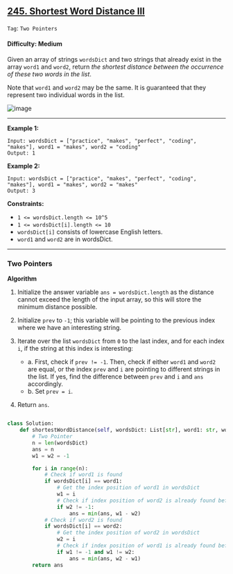 ## [245. Shortest Word Distance III](https://leetcode.com/problems/shortest-word-distance-iii/)

```Tag```: ```Two Pointers```

#### Difficulty: Medium

Given an array of strings ```wordsDict``` and two strings that already exist in the array ```word1``` and ```word2```, return _the shortest distance between the occurrence of these two words in the list_.

Note that ```word1``` and ```word2``` may be the same. It is guaranteed that they represent two individual words in the list.

![image](https://user-images.githubusercontent.com/35042430/229265737-b0aec0f3-2b4c-45e8-a545-79b6c1ee43bc.png)

---
 
__Example 1:__

```
Input: wordsDict = ["practice", "makes", "perfect", "coding", "makes"], word1 = "makes", word2 = "coding"
Output: 1
```

__Example 2:__
```
Input: wordsDict = ["practice", "makes", "perfect", "coding", "makes"], word1 = "makes", word2 = "makes"
Output: 3
```

__Constraints:__

- ```1 <= wordsDict.length <= 10^5```
- ```1 <= wordsDict[i].length <= 10```
- ```wordsDict[i]``` consists of lowercase English letters.
- ```word1``` and ```word2``` are in wordsDict.

---

### Two Pointers

__Algorithm__

1. Initialize the answer variable ```ans = wordsDict.length``` as the distance cannot exceed the length of the input array, so this will store the minimum distance possible.

2. Initialize ```prev``` to ```-1```; this variable will be pointing to the previous index where we have an interesting string.

3. Iterate over the list ```wordsDict``` from ```0``` to the last index, and for each index ```i```, if the string at this index is interesting:

    - a. First, check if ```prev != -1```. Then, check if either ```word1``` and ```word2``` are equal, or the index ```prev``` and ```i``` are pointing to different strings in the list. If yes, find the difference between ```prev``` and ```i``` and ```ans``` accordingly.
    - b. Set ```prev = i```.

4. Return ```ans```.

```Python

```

```Python
class Solution:
    def shortestWordDistance(self, wordsDict: List[str], word1: str, word2: str) -> int:
        # Two Pointer
        n = len(wordsDict)
        ans = n
        w1 = w2 = -1

        for i in range(n):
            # Check if word1 is found
            if wordsDict[i] == word1:
                # Get the index position of word1 in wordsDict
                w1 = i
                # Check if index position of word2 is already found before
                if w2 != -1:
                    ans = min(ans, w1 - w2)
            # Check if word2 is found
            if wordsDict[i] == word2:
                # Get the index position of word2 in wordsDict
                w2 = i
                # Check if index position of word1 is already found before and w1 and w2 are not the same element in wordsDict
                if w1 != -1 and w1 != w2:
                    ans = min(ans, w2 - w1)
        return ans
```
